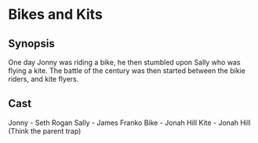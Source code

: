 # Bikes and Kits

## Synopsis 

One day Jonny was riding a bike, he then stumbled upon Sally who was flying a kite. The battle of the century was then started between the bikie riders, and kite flyers.

## Cast

Jonny - Seth Rogan
Sally - James Franko 
Bike - Jonah Hill
Kite - Jonah Hill (Think the parent trap)